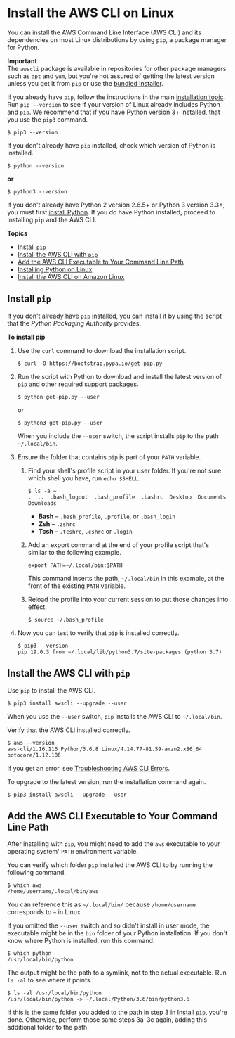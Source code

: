 # Install the AWS CLI on Linux<a name="install-linux"></a>

You can install the AWS Command Line Interface \(AWS CLI\) and its dependencies on most Linux distributions by using `pip`, a package manager for Python\.

**Important**  
The `awscli` package is available in repositories for other package managers such as `apt` and `yum`, but you're not assured of getting the latest version unless you get it from `pip` or use the [bundled installer](install-bundle.md)\.

If you already have `pip`, follow the instructions in the main [installation topic](cli-chap-install.md)\. Run `pip --version` to see if your version of Linux already includes Python and `pip`\. We recommend that if you have Python version 3\+ installed, that you use the `pip3` command\.

```
$ pip3 --version
```

If you don't already have `pip` installed, check which version of Python is installed\.

```
$ python --version
```

**or**

```
$ python3 --version
```

If you don't already have Python 2 version 2\.6\.5\+ or Python 3 version 3\.3\+, you must first [install Python](install-linux-python.md)\. If you do have Python installed, proceed to installing `pip` and the AWS CLI\.

**Topics**
+ [Install `pip`](#install-linux-pip)
+ [Install the AWS CLI with `pip`](#install-linux-awscli)
+ [Add the AWS CLI Executable to Your Command Line Path](#install-linux-path)
+ [Installing Python on Linux](install-linux-python.md)
+ [Install the AWS CLI on Amazon Linux](install-linux-al2017.md)

## Install `pip`<a name="install-linux-pip"></a>

If you don't already have `pip` installed, you can install it by using the script that the *Python Packaging Authority* provides\.

**To install pip**

1. Use the `curl` command to download the installation script\.

   ```
   $ curl -O https://bootstrap.pypa.io/get-pip.py
   ```

1. Run the script with Python to download and install the latest version of `pip` and other required support packages\.

   ```
   $ python get-pip.py --user
   ```

   or

   ```
   $ python3 get-pip.py --user
   ```

   When you include the `--user` switch, the script installs `pip` to the path `~/.local/bin`\.

1. Ensure the folder that contains `pip` is part of your `PATH` variable\.

   1. Find your shell's profile script in your user folder\. If you're not sure which shell you have, run `echo $SHELL`\.

      ```
      $ ls -a ~
      .  ..  .bash_logout  .bash_profile  .bashrc  Desktop  Documents  Downloads
      ```
      + **Bash** – `.bash_profile`, `.profile`, or `.bash_login`
      + **Zsh** – `.zshrc`
      + **Tcsh** – `.tcshrc`, `.cshrc` or `.login`

   1. Add an export command at the end of your profile script that's similar to the following example\.

      ```
      export PATH=~/.local/bin:$PATH
      ```

      This command inserts the path, `~/.local/bin` in this example, at the front of the existing `PATH` variable\.

   1. Reload the profile into your current session to put those changes into effect\.

      ```
      $ source ~/.bash_profile
      ```

1. Now you can test to verify that `pip` is installed correctly\.

   ```
   $ pip3 --version
   pip 19.0.3 from ~/.local/lib/python3.7/site-packages (python 3.7)
   ```

## Install the AWS CLI with `pip`<a name="install-linux-awscli"></a>

Use `pip` to install the AWS CLI\.

```
$ pip3 install awscli --upgrade --user
```

When you use the `--user` switch, `pip` installs the AWS CLI to `~/.local/bin`\. 

Verify that the AWS CLI installed correctly\.

```
$ aws --version
aws-cli/1.16.116 Python/3.6.8 Linux/4.14.77-81.59-amzn2.x86_64 botocore/1.12.106
```

If you get an error, see [Troubleshooting AWS CLI Errors](cli-chap-troubleshooting.md)\.

To upgrade to the latest version, run the installation command again\.

```
$ pip3 install awscli --upgrade --user
```

## Add the AWS CLI Executable to Your Command Line Path<a name="install-linux-path"></a>

After installing with `pip`, you might need to add the `aws` executable to your operating system' `PATH` environment variable\.

You can verify which folder `pip` installed the AWS CLI to by running the following command\.

```
$ which aws
/home/username/.local/bin/aws
```

You can reference this as `~/.local/bin/` because `/home/username` corresponds to `~` in Linux\.

If you omitted the `--user` switch and so didn't install in user mode, the executable might be in the `bin` folder of your Python installation\. If you don't know where Python is installed, run this command\.

```
$ which python
/usr/local/bin/python
```

The output might be the path to a symlink, not to the actual executable\. Run `ls -al` to see where it points\.

```
$ ls -al /usr/local/bin/python
/usr/local/bin/python -> ~/.local/Python/3.6/bin/python3.6
```

If this is the same folder you added to the path in step 3 in [Install `pip`](#install-linux-pip), you're done\. Otherwise, perform those same steps 3a–3c again, adding this additional folder to the path\.